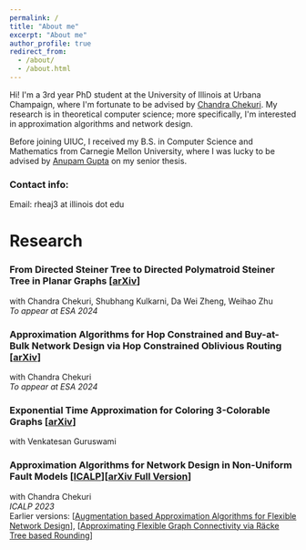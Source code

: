 ```yaml
---
permalink: /
title: "About me"
excerpt: "About me"
author_profile: true
redirect_from: 
  - /about/
  - /about.html
---
```

Hi! I'm a 3rd year PhD student at the University of Illinois at Urbana Champaign, where I'm fortunate to be advised by [Chandra Chekuri](https://chekuri.cs.illinois.edu/). My research is in theoretical computer science; more specifically, I'm interested in approximation algorithms and network design. 

Before joining UIUC, I received my B.S. in Computer Science and Mathematics from Carnegie Mellon University, where I was lucky to be advised by [Anupam Gupta](http://www.cs.cmu.edu/~anupamg/) on my senior thesis.

### Contact info:

Email: rheaj3 at illinois dot edu

# Research

### From Directed Steiner Tree to Directed Polymatroid Steiner Tree in Planar Graphs [[arXiv](https://arxiv.org/abs/2407.01904)]
with Chandra Chekuri, Shubhang Kulkarni, Da Wei Zheng, Weihao Zhu \
_To appear at ESA 2024_

### Approximation Algorithms for Hop Constrained and Buy-at-Bulk Network Design via Hop Constrained Oblivious Routing [[arXiv](https://arxiv.org/abs/2404.16725)]
with Chandra Chekuri \
_To appear at ESA 2024_ 

### Exponential Time Approximation for Coloring 3-Colorable Graphs [[arXiv](https://arxiv.org/abs/2406.15563)]
with Venkatesan Guruswami

### Approximation Algorithms for Network Design in Non-Uniform Fault Models [[ICALP](https://drops.dagstuhl.de/opus/volltexte/2023/18088/pdf/LIPIcs-ICALP-2023-36.pdf)][[arXiv Full Version](https://arxiv.org/abs/2403.15547)]
with Chandra Chekuri \
_ICALP 2023_ \
Earlier versions: [[Augmentation based Approximation Algorithms for Flexible Network Design](https://arxiv.org/abs/2209.12273)], [[Approximating Flexible Graph Connectivity via Räcke Tree based Rounding](https://arxiv.org/abs/2211.08324)]

<!-- ##### Improving Greedy Algorithms for the Steiner Forest Problem
advised by Anupam Gupta
Undergraduate Senior Thesis -->
